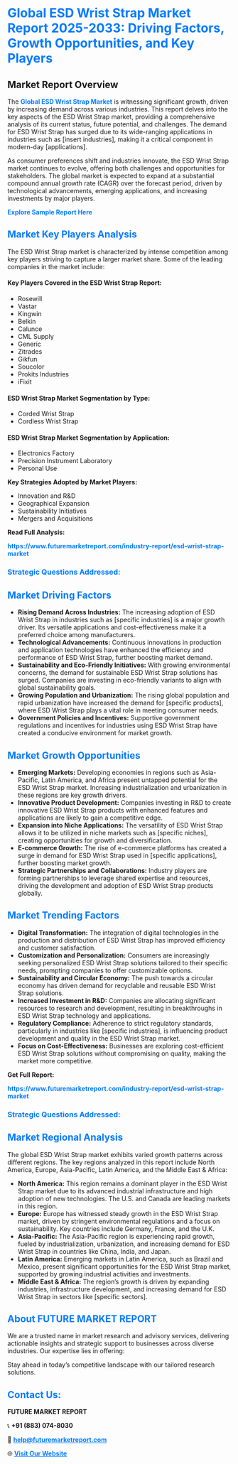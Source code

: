 <h1 style="color: #007BFF;">Global ESD Wrist Strap Market Report 2025-2033: Driving Factors, Growth Opportunities, and Key Players</h1>

<section id="overview">
<h2>Market Report Overview</h2>
<p>The <a href="https://www.futuremarketreport.com/industry-report/esd-wrist-strap-market" style="color: #007BFF; text-decoration: none;"><strong>Global ESD Wrist Strap Market</strong></a> is witnessing significant growth, driven by increasing demand across various industries. This report delves into the key aspects of the ESD Wrist Strap market, providing a comprehensive analysis of its current status, future potential, and challenges. The demand for ESD Wrist Strap has surged due to its wide-ranging applications in industries such as [insert industries], making it a critical component in modern-day [applications].</p>
<p>As consumer preferences shift and industries innovate, the ESD Wrist Strap market continues to evolve, offering both challenges and opportunities for stakeholders. The global market is expected to expand at a substantial compound annual growth rate (CAGR) over the forecast period, driven by technological advancements, emerging applications, and increasing investments by major players.</p>
</section>

<section id="overview">
<p><a href="https://www.futuremarketreport.com/request-sample/reportId=88270" style="color: #007BFF; text-decoration: none;"><strong>Explore Sample Report Here</strong></a></p>
</section>

<section id="key-players">
<h2 style="color: #007BFF;">Market Key Players Analysis</h2>
<p>The ESD Wrist Strap market is characterized by intense competition among key players striving to capture a larger market share. Some of the leading companies in the market include:</p>
<h4>Key Players Covered in the ESD Wrist Strap Report:</h4>
<ul><li>Rosewill</li><li>Vastar</li><li>Kingwin</li><li>Belkin</li><li>Calunce</li><li>CML Supply</li><li>Generic</li><li>Zitrades</li><li>Gikfun</li><li>Soucolor</li><li>Prokits Industries</li><li>iFixit</li></ul>
<h4>ESD Wrist Strap Market Segmentation by Type:</h4>
<ul><li>Corded Wrist Strap</li><li>Cordless Wrist Strap</li></ul>

<h4>ESD Wrist Strap Market Segmentation by Application:</h4>
<ul><li>Electronics Factory</li><li>Precision Instrument Laboratory</li><li>Personal Use</li></ul>
<p><strong>Key Strategies Adopted by Market Players:</strong></p>
<ul>
<li>Innovation and R&D</li>
<li>Geographical Expansion</li>
<li>Sustainability Initiatives</li>
<li>Mergers and Acquisitions</li>
</ul>
</section>

<section>
<p><strong>Read Full Analysis: </strong></p><a href="https://www.futuremarketreport.com/industry-report/esd-wrist-strap-market" style="color: #007BFF; text-decoration: none;"><strong>https://www.futuremarketreport.com/industry-report/esd-wrist-strap-market</strong></a>
<h3 style="color: #007BFF;">Strategic Questions Addressed:</h3>
</section>

<section id="driving-factors">
<h2 style="color: #007BFF;">Market Driving Factors</h2>
<ul>
<li><strong>Rising Demand Across Industries:</strong> The increasing adoption of ESD Wrist Strap in industries such as [specific industries] is a major growth driver. Its versatile applications and cost-effectiveness make it a preferred choice among manufacturers.</li>
<li><strong>Technological Advancements:</strong> Continuous innovations in production and application technologies have enhanced the efficiency and performance of ESD Wrist Strap, further boosting market demand.</li>
<li><strong>Sustainability and Eco-Friendly Initiatives:</strong> With growing environmental concerns, the demand for sustainable ESD Wrist Strap solutions has surged. Companies are investing in eco-friendly variants to align with global sustainability goals.</li>
<li><strong>Growing Population and Urbanization:</strong> The rising global population and rapid urbanization have increased the demand for [specific products], where ESD Wrist Strap plays a vital role in meeting consumer needs.</li>
<li><strong>Government Policies and Incentives:</strong> Supportive government regulations and incentives for industries using ESD Wrist Strap have created a conducive environment for market growth.</li>
</ul>
</section>

<section id="growth-opportunities">
<h2 style="color: #007BFF;">Market Growth Opportunities</h2>
<ul>
<li><strong>Emerging Markets:</strong> Developing economies in regions such as Asia-Pacific, Latin America, and Africa present untapped potential for the ESD Wrist Strap market. Increasing industrialization and urbanization in these regions are key growth drivers.</li>
<li><strong>Innovative Product Development:</strong> Companies investing in R&D to create innovative ESD Wrist Strap products with enhanced features and applications are likely to gain a competitive edge.</li>
<li><strong>Expansion into Niche Applications:</strong> The versatility of ESD Wrist Strap allows it to be utilized in niche markets such as [specific niches], creating opportunities for growth and diversification.</li>
<li><strong>E-commerce Growth:</strong> The rise of e-commerce platforms has created a surge in demand for ESD Wrist Strap used in [specific applications], further boosting market growth.</li>
<li><strong>Strategic Partnerships and Collaborations:</strong> Industry players are forming partnerships to leverage shared expertise and resources, driving the development and adoption of ESD Wrist Strap products globally.</li>
</ul>
</section>

<section id="trending-factors">
<h2 style="color: #007BFF;">Market Trending Factors</h2>
<ul>
<li><strong>Digital Transformation:</strong> The integration of digital technologies in the production and distribution of ESD Wrist Strap has improved efficiency and customer satisfaction.</li>
<li><strong>Customization and Personalization:</strong> Consumers are increasingly seeking personalized ESD Wrist Strap solutions tailored to their specific needs, prompting companies to offer customizable options.</li>
<li><strong>Sustainability and Circular Economy:</strong> The push towards a circular economy has driven demand for recyclable and reusable ESD Wrist Strap solutions.</li>
<li><strong>Increased Investment in R&D:</strong> Companies are allocating significant resources to research and development, resulting in breakthroughs in ESD Wrist Strap technology and applications.</li>
<li><strong>Regulatory Compliance:</strong> Adherence to strict regulatory standards, particularly in industries like [specific industries], is influencing product development and quality in the ESD Wrist Strap market.</li>
<li><strong>Focus on Cost-Effectiveness:</strong> Businesses are exploring cost-efficient ESD Wrist Strap solutions without compromising on quality, making the market more competitive.</li>
</ul>
</section>

<section>
<p><strong>Get Full Report: </strong></p><a href="https://www.futuremarketreport.com/industry-report/esd-wrist-strap-market" style="color: #007BFF; text-decoration: none;"><strong>https://www.futuremarketreport.com/industry-report/esd-wrist-strap-market</strong></a>
<h3 style="color: #007BFF;">Strategic Questions Addressed:</h3>
</section>


<section id="regional-analysis">
<h2 style="color: #007BFF;">Market Regional Analysis</h2>
<p>The global ESD Wrist Strap market exhibits varied growth patterns across different regions. The key regions analyzed in this report include North America, Europe, Asia-Pacific, Latin America, and the Middle East & Africa:</p>
<ul>
<li><strong>North America:</strong> This region remains a dominant player in the ESD Wrist Strap market due to its advanced industrial infrastructure and high adoption of new technologies. The U.S. and Canada are leading markets in this region.</li>
<li><strong>Europe:</strong> Europe has witnessed steady growth in the ESD Wrist Strap market, driven by stringent environmental regulations and a focus on sustainability. Key countries include Germany, France, and the U.K.</li>
<li><strong>Asia-Pacific:</strong> The Asia-Pacific region is experiencing rapid growth, fueled by industrialization, urbanization, and increasing demand for ESD Wrist Strap in countries like China, India, and Japan.</li>
<li><strong>Latin America:</strong> Emerging markets in Latin America, such as Brazil and Mexico, present significant opportunities for the ESD Wrist Strap market, supported by growing industrial activities and investments.</li>
<li><strong>Middle East & Africa:</strong> The region’s growth is driven by expanding industries, infrastructure development, and increasing demand for ESD Wrist Strap in sectors like [specific sectors].</li>
</ul>
</section>

<footer>
<h2 style="color: #007BFF;">About FUTURE MARKET REPORT</h2>
<p>We are a trusted name in market research and advisory services, delivering actionable insights and strategic support to businesses across diverse industries. Our expertise lies in offering:</p>

<p>Stay ahead in today’s competitive landscape with our tailored research solutions.</p>

<h2 style="color: #007BFF;">Contact Us:</h2>
<p><strong>FUTURE MARKET REPORT</strong></p>
<p>📞 <strong>+91 (883) 074-8030</strong></p>
<p>📧 <strong><a href="mailto:help@futuremarketreport.com" style="color: #007BFF;">help@futuremarketreport.com</a></strong></p>
<p>🌐 <strong><a href="https://www.futuremarketreport.com/" style="color: #007BFF;">Visit Our Website</a></strong></p>
</footer>